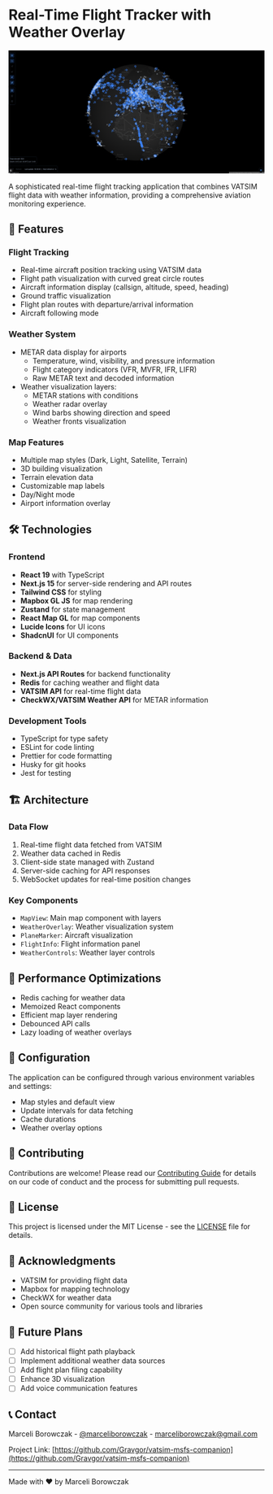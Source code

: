 # Real-Time Flight Tracker with Weather Overlay

![Project Banner/Screenshot](image.png)

A sophisticated real-time flight tracking application that combines VATSIM flight data with weather information, providing a comprehensive aviation monitoring experience.

## 🌟 Features

### Flight Tracking
- Real-time aircraft position tracking using VATSIM data
- Flight path visualization with curved great circle routes
- Aircraft information display (callsign, altitude, speed, heading)
- Ground traffic visualization
- Flight plan routes with departure/arrival information
- Aircraft following mode

### Weather System
- METAR data display for airports
  - Temperature, wind, visibility, and pressure information
  - Flight category indicators (VFR, MVFR, IFR, LIFR)
  - Raw METAR text and decoded information
- Weather visualization layers:
  - METAR stations with conditions
  - Weather radar overlay
  - Wind barbs showing direction and speed
  - Weather fronts visualization

### Map Features
- Multiple map styles (Dark, Light, Satellite, Terrain)
- 3D building visualization
- Terrain elevation data
- Customizable map labels
- Day/Night mode
- Airport information overlay

## 🛠️ Technologies

### Frontend
- **React 19** with TypeScript
- **Next.js 15** for server-side rendering and API routes
- **Tailwind CSS** for styling
- **Mapbox GL JS** for map rendering
- **Zustand** for state management
- **React Map GL** for map components
- **Lucide Icons** for UI icons
- **ShadcnUI** for UI components

### Backend & Data
- **Next.js API Routes** for backend functionality
- **Redis** for caching weather and flight data
- **VATSIM API** for real-time flight data
- **CheckWX/VATSIM Weather API** for METAR information

### Development Tools
- TypeScript for type safety
- ESLint for code linting
- Prettier for code formatting
- Husky for git hooks
- Jest for testing

## 🏗️ Architecture

### Data Flow
1. Real-time flight data fetched from VATSIM
2. Weather data cached in Redis
3. Client-side state managed with Zustand
4. Server-side caching for API responses
5. WebSocket updates for real-time position changes

### Key Components
- `MapView`: Main map component with layers
- `WeatherOverlay`: Weather visualization system
- `PlaneMarker`: Aircraft visualization
- `FlightInfo`: Flight information panel
- `WeatherControls`: Weather layer controls

## 🚀 Performance Optimizations

- Redis caching for weather data
- Memoized React components
- Efficient map layer rendering
- Debounced API calls
- Lazy loading of weather overlays


## 🔧 Configuration

The application can be configured through various environment variables and settings:
- Map styles and default view
- Update intervals for data fetching
- Cache durations
- Weather overlay options

## 🤝 Contributing

Contributions are welcome! Please read our [Contributing Guide](CONTRIBUTING.md) for details on our code of conduct and the process for submitting pull requests.

## 📝 License

This project is licensed under the MIT License - see the [LICENSE](LICENSE) file for details.

## 🙏 Acknowledgments

- VATSIM for providing flight data
- Mapbox for mapping technology
- CheckWX for weather data
- Open source community for various tools and libraries

## 🔮 Future Plans

- [ ] Add historical flight path playback
- [ ] Implement additional weather data sources
- [ ] Add flight plan filing capability
- [ ] Enhance 3D visualization
- [ ] Add voice communication features

## 📞 Contact

Marceli Borowczak - [@marceliborowczak](https://twitter.com/marceliborowczak) - marceliborowczak@gmail.com

Project Link: [https://github.com/Gravgor/vatsim-msfs-companion](https://github.com/Gravgor/vatsim-msfs-companion)

---

Made with ❤️ by Marceli Borowczak
